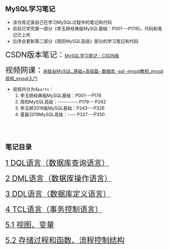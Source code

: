 ## MySQL学习笔记

+ 该仓库记录自己在学习MySQL过程中的笔记和代码
+ 目前已学完第一部分《李玉婷经典版MySQL基础：P001---P178》，代码和笔记已上传
+ 后序会更新第二部分《周阳MySQL高级》部分的学习笔记和代码



<font size=5>CSDN版本笔记：</font>[MySQL学习笔记 -  CSDN版](https://blog.csdn.net/weixin_51190277/article/details/120918220?spm=1001.2014.3001.5501)



<font size=5>视频网课：</font>[尚硅谷MySQL_基础+高级篇- 数据库 -sql -mysql教程_mysql视频_mysql入门](https://www.bilibili.com/video/BV12b411K7Zu?spm_id_from=333.999.0.0)

+ 视频共分为4`parts`：
  1. 李玉婷经典版MySQL基础：P001---P178
  2. 周阳MySQL高级：---------- P179---P242
  3. 李玉婷2019版MySQL基础：P243---P326
  4. 夏磊2019MySQL高级：---- P327---P350



</br></br>

## 笔记目录

[<font size=5>1 DQL语言（数据库查询语言）</font>](./notes/1.DQL语言.md)

[<font size=5>2 DML语言（数据库操作语言）</font>](./notes/2.DML语言.md)

[<font size=5>3 DDL语言（数据库定义语言）</font>](./notes/3.DDL语言.md)

[<font size=5>4 TCL语言（事务控制语言）</font>](./notes/4.TCL语言.md)

[<font size=5>5.1 视图、变量</font>](./notes/5.1视图、变量.md)

[<font size=5>5.2 存储过程和函数、流程控制结构</font>](./notes/5.2存储过程和函数、流程控制结构.md)

